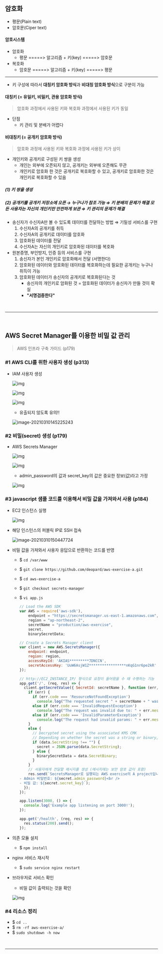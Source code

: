 ## 암호화

- 평문(Plain text)
- 암호문(Ciper text)

#### 암호시스템

- 암호화
  - 평문 =====> 알고리즘 + 키(key) =====> 암호문
- 복호화
  - 암호문 =====> 알고리즘 + 키(key) =====> 평문

---

- 키 구성에 따라서 **대칭키 암호화 방식**과 **비대칭 암호화 방식**으로 구분이 가능

#### 대칭키 (= 유일키, 비밀키, 관용 암호화 방식)

> 암호화 과정에서 사용된 키와 복호화 과정에서 사용된 키가 동일

- 단점
  - 키 관리 및 분배가 어렵다



#### 비대칭키 (= 공개키 암호화 방식)

> 암호화 과정에 사용된 키와 복호화 과정에 사용된 키가 상이

- 개인키와 공개키로 구성된 키 쌍을 생성
  - 개인는 외부에 오픈되지 않고, 공개키는 외부에 오픈해도 무관 
  - 개인키로 암호화 한 것은 공개키로 복호화할 수 있고, 공개키로 암호화한 것은 개인키로 복호화할 수 있음

##### (1) 키 쌍을 생성

##### (2) 공개키를 공개키 저장소에 오픈 → 누구나가 참조 가능 ⇒ 키 분배의 문제가 해결  모든 사용자는 자신의 개인키만 안전하게 보관 ⇒ 키 관리의 문제가 해결

- 송신자가 수신자A만 볼 수 있도록 데이터를 전달하는 방법 ⇒ 기밀성 서비스를 구현
  1. 수신자A의 공개키를 취득
  2. 수신자A의 공개키로 데이터를 암호화
  3. 암호화된 데이터를 전달
  4. 수신자A는 자신의 개인키로 암호화된 데이터를 복호화
- 원본증명, 부인방지, 인증 등의 서비스를 구현
  1. 송신자가 본인 개인키로 암호화해서 전달 (서명한다)
  2. 암호화된 데이터와 암호화된 데이터를 복호화하는데 필요한 공개키는 누구나 취득이 가능
  3. 암호화된 데이터가 송신자의 공개키로 복호화된다는 것
     - 송신자의 개인키로 암화된 것 = 암호화된 데이터가 송신자가 만들 것이 확실
     - **"서명검증한다"**

<br/>

---

<br/>

## AWS Secret Manager를 이용한 비밀 값 관리

> AWS 인프라 구축 가이드 (p179)

### #1 AWS CLI를 위한 사용자 생성 (p313)

- IAM 사용자 생성

  ![img](7-aws-secrets-manager.assets/1sCiOk5X-dHnQL9FWCTgBqvNqQ4AzXBZA2Mq8KItfvO2QGMPI6NySQ4LP0a8P0sUmXMxcAUEdRg8GU6DmW8vYLL8sYDve24gyxx_AAamJGx-L8RFyXiwB7UiJ4JEHpluFummADux)

  ![img](7-aws-secrets-manager.assets/bVmJhJGYUXwN6mxCjbvURd2Zfi5OGwaLt3fzBD7B6nDxpY-Bg7SQWm05LKWeNgV9YDliszxross2pSLfVnPelFtTgrJOQoa60f3xl2QdEo8mxZCYBewiJ7Xnfio-0_EWBgXPXFTP)

  ![img](7-aws-secrets-manager.assets/m9Zo7mX40Z1JzmOfC8I8-Zcmr6wgv8AOkIGQ0ErSH-4xkFjhM1SYGbhbNG7rbkP6LjoZAO8wga9MRqesp8prwQhtRW7bPeX8F_UeNdY3FEu9y_5v0gO8onMR40_IAkRUuieadxrf)

  - 유출되지 않도록 유의!!

  ![image-20210310145225243](7-aws-secrets-manager.assets/image-20210310145225243.png)



### #2 비밀(secret) 생성 (p179)

- AWS Secrets Manager

  ![img](7-aws-secrets-manager.assets/facdlxOOHxHJlXUbUrzboQq3GKq97HFBrKcuDSbnX5mdcjKl8K89f-62nAPcre2iIhyBcQiWL6nQEFNXV1ISUYRJ_BnfQsrAwbcXhczZb7e18wPLIjJuUg_85BdzksHk9VjlicN7)

  ![img](7-aws-secrets-manager.assets/uNUH9P3-NycneGHnz13BYRS-oBpQ1cgKFYz2RgpsbpNjtOybOSuklJ2lF7wSFWIP7ZKnRD9q_jyvjjlsgrtYu3c6sFpfe91LWrdulP0YMK1QKRJNZ3tczK05mVxeOEM-lU89PQii)

  - admin_password의 값과 secret_key의 값은 중요한 정보(값)라고 가정

  ![img](7-aws-secrets-manager.assets/_Y0TzjnB6st41-wBX1YkcSZT-3eQ-OlMgxLvjvpJX8AFOa6_wGEPnnChiSonfkA1s59od3kT5jWI0emyz2ALE0cJI83rOHnd9mzyLzuHHCPIU_nfcCCCGuO5WiFyKeNmm3P1-ZPn)



### #3 javascript 샘플 코드를 이용해서 비밀 값을 가져와서 사용 (p184)

- EC2 인스턴스 실행

  ![img](7-aws-secrets-manager.assets/Af3UKdfW_vYvniXtPn2PCHiPyHkWJzMcAnn34ll0WBjosyFVvl5_kHuQEoewjkj4eduyjQjoifksYgnTJP6-D9FwJ-6OkWlAg-3tvYXejDSoUl3RmM81qenSPykjUDceYz1YlKEn)

- 해당 인스턴스의 퍼블릭 IP로 SSH 접속

  ![image-20210310150447724](7-aws-secrets-manager.assets/image-20210310150447724.png)

- 비밀 값을 가져와서 사용자 응답으로 반환하는 코드를 반영

  - $ `cd /var/www`

  - $ `git clone https://github.com/deopard/aws-exercise-a.git`

  - $ `cd aws-exercise-a`

  - $ `git checkout secrets-manager`

  - $ `vi app.js`

    ```javascript
    // Load the AWS SDK
    var AWS = require('aws-sdk'),
        endpoint = "https://secretsmanager.us-east-1.amazonaws.com",  // 본인 리전으로 변경
        region = "ap-northeast-2",  								// 본인 리전
        secretName = "production/aws-exercise",                     // 보안 암호 이름
        secret,
        binarySecretData;
    
    // Create a Secrets Manager client
    var client = new AWS.SecretsManager({
        endpoint: endpoint,
        region: region,
        accessKeyId: 'AKIAS*********7DNCCN',                         // 본인의 액세스 키 ID를 입력
        secretAccessKey: 'UuW6AsjW1Z*****************nKqG1nr6pe2kR'  // 본인의 시크릿 액세스 키를 입력
    });
    
    // http://EC2_INSTANCE_IP/ 형식으로 요청이 들어왔을 수 때 수행하는 기능
    app.get('/', (req, res) => {
      client.getSecretValue({ SecretId: secretName }, function (err, data) {  // 보안 암호 키/값을 반환
        if (err) {
          if (err.code === 'ResourceNotFoundException')
            console.log("The requested secret " + secretName + " was not found");
          else if (err.code === 'InvalidRequestException')
            console.log("The request was invalid due to: " + err.message);
          else if (err.code === 'InvalidParameterException')
            console.log("The request had invalid params: " + err.message);
        }
        else {
          // Decrypted secret using the associated KMS CMK
          // Depending on whether the secret was a string or binary, one of these fields will be populated
          if (data.SecretString !== "") {
            secret = JSON.parse(data.SecretString);
          } else {
            binarySecretData = data.SecretBinary;
          }
        }
        // 사용자에게 전달할 메시지를 생성 (메시지에는 보안 암호 값이 포함)
        res.send(`SecretsManager로 실행되는 AWS exercise의 A project입니다.<br />
    - Admin 비밀번호: ${secret.admin_password}<br />
    - 비밀 값: ${secret.secret_key}`);
      });
    });
    
    app.listen(3000, () => {
      console.log('Example app listening on port 3000!');
    });
    
    app.get('/health', (req, res) => {
      res.status(200).send();
    });
    ```

- 의존 모듈 설치

  - $ `npm install`

- nginx 서비스 재시작

  - $ `sudo service nginx restart`

- 브라우저로 서비스 확인

  - 비밀 값이 출력되는 것을 확인

  ![img](7-aws-secrets-manager.assets/Cz_7Wfe3RcqeVQdPC4sZnaOjjJKtp-81agg8Cbd2sXSQkUPP7ePFUSK9i8oa8IRcKI3AIgYklSk00c8Z1gWu6QZnAFPwbDzpWKyiN7WthsXf6V4gqI8MFUYintQUrFTEIbQZ6Atv)



### #4 리소스 정리

- $ `cd ..`
- $ `rm -rf aws-exercise-a/`
- $ `sudo shutdown -h now`

<br/>

---

